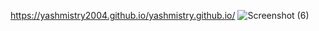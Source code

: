https://yashmistry2004.github.io/yashmistry.github.io/
![Screenshot (6)](https://user-images.githubusercontent.com/98157351/150624825-1183a9b7-cadb-4343-857f-77ad5e07de3e.png)

